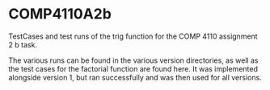 # COMP4110A2b
TestCases and test runs of the trig function for the COMP 4110 assignment 2 b task.

The various runs can be found in the various version directories, as well as the test cases for the factorial function are found here. It was implemented alongside version 1, but ran successfully and was then used for all versions.
